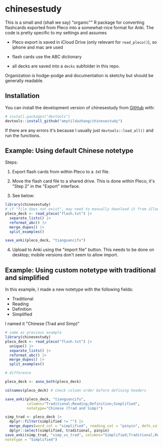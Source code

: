 
# chinesestudy

<!-- badges: start -->
<!-- badges: end -->

This is a small and (shall we say) "organic"" R package for converting flashcards exported from Pleco into a somewhat-nice format for Anki. The code is pretty specific to my settings and assumes

- Pleco export is saved in iCloud Drive (only relevant for `read_pleco()`), so iphone and mac are used

- flash cards use the ABC dictionary

- all decks are saved into a `decks` subfolder in this repo.

Organization is hodge-podge and documentation is sketchy but should be generally readable. 

## Installation

You can install the development version of chinesestudy from [GitHub](https://github.com/) with:

``` r
# install.packages("devtools")
devtools::install_github("amytildazhang/chinesestudy")
```

If there are any errors it's because I usually just `devtools::load_all()` and run the functions. 

## Example: Using default Chinese notetype

Steps:

1. Export flash cards from within Pleco to a .txt file.

2. Move the flash card file to a shared drive. This is done within Pleco, it's "Step 2" in the "Export" interface.

3. See below:

``` r
library(chinesestudy)
# if "file does not exist", may need to manually download it from iCloud within Finder
pleco_deck <- read_pleco("flash.txt") |> 
  separate_lists() |>
  reformat_abc() |>
  merge_dupes() |>
  split_examples()

save_anki(pleco_deck, "tianguancifu")
```

4. Upload to Anki using the "import file" button. This needs to be done on desktop; mobile versions don't seem to allow import.

## Example: Using custom notetype with traditional and simplified

In this example, I made a new notetype with the following fields:

- Traditional
- Reading
- Definition
- Simplified

I named it "Chinese (Trad and Simp)"

```r
# same as previous example
library(chinesestudy)
pleco_deck <- read_pleco("flash.txt") |> 
  unique() |>
  separate_lists() |>
  reformat_abc() |>
  merge_dupes() |>
  split_examples()

# difference

pleco_deck <- anno_both(pleco_deck)

colnames(pleco_deck) # check column order before defining headers

save_anki(pleco_deck, "tianguancifu",
          columns="Traditional;Reading;Definition;Simplified",
          notetype="Chinese (Trad and Simp)")
```


```r
simp_trad <- pleco_deck |>
  dplyr::filter(simplified != "") |>
  merge_dupes(word_col = "simplified", reading_col = "pinyin", defn_col = "traditional") |>
  dplyr::select(simplified, traditional, pinyin)
save_anki(simp_trad, "simp_vs_trad", columns="Simplified;Traditional;Reading",
notetype = "Simplified")
```


